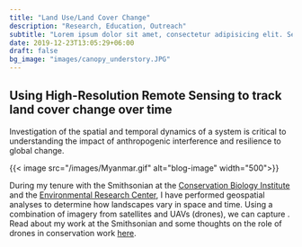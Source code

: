 ```yaml
---
title: "Land Use/Land Cover Change"
description: "Research, Education, Outreach"
subtitle: "Lorem ipsum dolor sit amet, consectetur adipisicing elit. Sequi, repudiandae."
date: 2019-12-23T13:05:29+06:00
draft: false
bg_image: "images/canopy_understory.JPG"
---
```


## **Using High-Resolution Remote Sensing to track land cover change over time**

Investigation of the spatial and temporal dynamics of a system is critical to understanding the impact of anthropogenic interference and resilience to global change.

{{< image src="/images/Myanmar.gif" alt="blog-image" width="500">}}

During my tenure with the Smithsonian at the [Conservation Biology Institute](https://nationalzoo.si.edu/conservation) and the [Environmental Research Center](https://serc.si.edu/), I have performed geospatial analyses to determine how landscapes vary in space and time. Using a combination of imagery from satellites and UAVs (drones), we can capture . Read about my work at the Smithsonian and some thoughts on the role of drones in conservation work [here](https://natureinparadise.com/2018/06/02/how-drones-are-changing-remote-sensing-and-the-face-of-conservation/).

